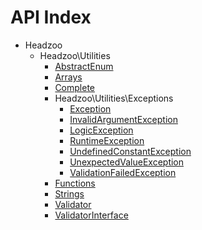 API Index
=========

* Headzoo
    * Headzoo\Utilities
        * [AbstractEnum](Headzoo-Utilities-AbstractEnum.md)
        * [Arrays](Headzoo-Utilities-Arrays.md)
        * [Complete](Headzoo-Utilities-Complete.md)
        * Headzoo\Utilities\Exceptions
            * [Exception](Headzoo-Utilities-Exceptions-Exception.md)
            * [InvalidArgumentException](Headzoo-Utilities-Exceptions-InvalidArgumentException.md)
            * [LogicException](Headzoo-Utilities-Exceptions-LogicException.md)
            * [RuntimeException](Headzoo-Utilities-Exceptions-RuntimeException.md)
            * [UndefinedConstantException](Headzoo-Utilities-Exceptions-UndefinedConstantException.md)
            * [UnexpectedValueException](Headzoo-Utilities-Exceptions-UnexpectedValueException.md)
            * [ValidationFailedException](Headzoo-Utilities-Exceptions-ValidationFailedException.md)
        * [Functions](Headzoo-Utilities-Functions.md)
        * [Strings](Headzoo-Utilities-Strings.md)
        * [Validator](Headzoo-Utilities-Validator.md)
        * [ValidatorInterface](Headzoo-Utilities-ValidatorInterface.md)

